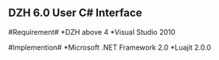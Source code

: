 DZH 6.0 User C# Interface
-------------------------

#Requirement#
*DZH above 4
*Visual Studio 2010

#Implemention#
*Microsoft .NET Framework 2.0
*Luajit 2.0.0